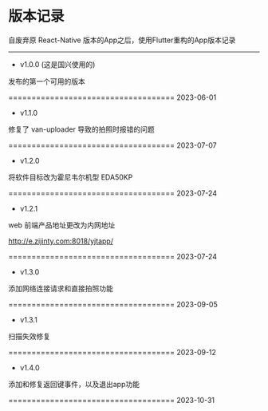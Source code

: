 # 版本记录
自废弃原 React-Native 版本的App之后，使用Flutter重构的App版本记录

------------------

- v1.0.0		(这是国兴使用的)

发布的第一个可用的版本

====================================		2023-06-01

- v1.1.0	

修复了 van-uploader 导致的拍照时报错的问题

====================================		2023-07-07

- v1.2.0	

将软件目标改为霍尼韦尔机型 EDA50KP

====================================		2023-07-24

- v1.2.1	

web 前端产品地址更改为内网地址

http://e.zijinty.com:8018/yjtapp/

====================================		2023-07-24

- v1.3.0	

添加网络连接请求和直接拍照功能

====================================		2023-09-05

- v1.3.1	

扫描失效修复

====================================		2023-09-12

- v1.4.0	

添加和修复返回键事件，以及退出app功能

====================================		2023-10-31
